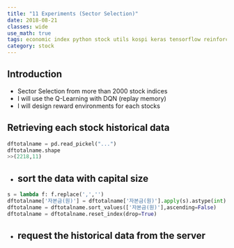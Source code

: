 ```yaml
---
title: "11 Experiments (Sector Selection)"
date: 2018-08-21
classes: wide
use_math: true
tags: economic index python stock utils kospi keras tensorflow reinforcement_learning
category: stock
---
```


## Introduction
- Sector Selection from more than 2000 stock indices 
- I will use the Q-Learning with DQN (replay memory)
- I will design reward environments for each stocks 

## Retrieving each stock historical data
```python
dftotalname = pd.read_pickel("...")
dftotalname.shape
>>(2218,11)
```


- ## sort the data with capital size
```python
s = lambda f: f.replace(',','')
dftotalname['자본금(원)'] = dftotalname['자본금(원)'].apply(s).astype(int)
dftotalname = dftotalname.sort_values(['자본금(원)'],ascending=False)
dftotalname = dftotalname.reset_index(drop=True)
```

- ## request the historical data from the server
```python

```